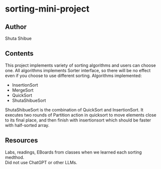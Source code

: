 # sorting-mini-project

## Author

Shuta Shibue

## Contents

This project implements variety of sorting algorithms and users can choose one. All algorithms implements Sorter
interface, so there will be no effect even if you choose to use different sorting.
Algorithms implemented:

- InsertionSort
- MergeSort
- QuickSort
- ShutaShibueSort

ShutaShibueSort is the combination of QuickSort and InsertionSort. It executes two rounds of Partition action in quicksort to move elements close to its final place, and then finish with insertionsort which should be faster with half-sorted array.

## Resources

Labs, readings, EBoards from classes when we learned each sorting medthod.  
Did not use ChatGPT or other LLMs.
